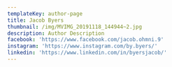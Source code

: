 ```yaml
---
templateKey: author-page
title: Jacob Byers
thumbnail: /img/MVIMG_20191118_144944~2.jpg
description: Author Description
facebook: 'https://www.facebook.com/jacob.ohmni.9'
instagram: 'https://www.instagram.com/by.byers/'
linkedin: 'https://www.linkedin.com/in/byersjacob/'
---
```

